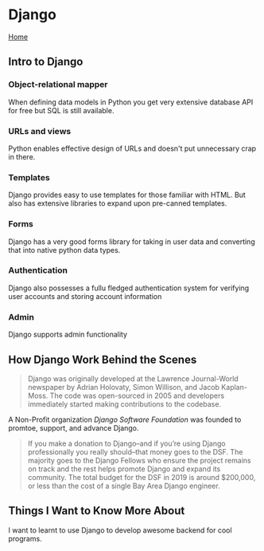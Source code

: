 # Django

[Home](../index.md)

## Intro to Django

### Object-relational mapper

When defining data models in Python you get very extensive database API for free but SQL is still available.

### URLs and views

Python enables effective design of URLs and doesn't put unnecessary crap in there.

### Templates

Django provides easy to use templates for those familiar with HTML. But also has extensive libraries to expand upon pre-canned templates.

### Forms

Django has a very good forms library for taking in user data and converting that into native python data types.

### Authentication

Django also possesses a fullu fledged authentication system for verifying user accounts and storing account information

### Admin

Django supports admin functionality

## How Django Work Behind the Scenes

> Django was originally developed at the Lawrence Journal-World newspaper by Adrian Holovaty, Simon Willison, and Jacob Kaplan-Moss. The code was open-sourced in 2005 and developers immediately started making contributions to the codebase.

A Non-Profit organization *Django Software Foundation* was founded to promtoe, support, and advance Django.

> If you make a donation to Django–and if you’re using Django professionally you really should–that money goes to the DSF. The majority goes to the Django Fellows who ensure the project remains on track and the rest helps promote Django and expand its community. The total budget for the DSF in 2019 is around $200,000, or less than the cost of a single Bay Area Django engineer.

## Things I Want to Know More About

I want to learnt to use Django to develop awesome backend for cool programs.

